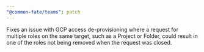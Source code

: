 ```yaml
---
"@common-fate/teams": patch
---
```

Fixes an issue with GCP access de-provisioning where a request for multiple roles on the same target, such as a Project or Folder, could result in one of the roles not being removed when the request was closed.